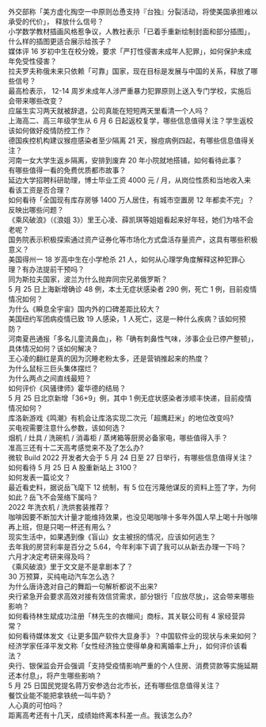 外交部称「美方虚化掏空一中原则怂恿支持『台独』分裂活动，将使美国承担难以承受的代价」， 释放什么信号？  
小学数学教材插画风格惹争议，人教社表示「已着手重新绘制封面和部分插图」，什么样的插图更适合展示给孩子？  
媒体评 16 岁初中生在校分娩，要求「严打性侵害未成年人犯罪」，如何保护未成年免受性侵害？  
拉夫罗夫称俄未来只依赖「可靠」国家，现在目标是发展与中国的关系，释放了哪些信号？  
最高检表示， 12-14 周岁未成年人涉严重暴力犯罪原则上送入专门学校，实施后会带来哪些改变？  
应届生实习两天就被辞退，公司真能在短短两天里看清一个人吗？  
上海高二、高三年级学生从 6 月 6 日起返校复学，哪些信息值得关注？学生返校该如何做好疫情防控工作？  
德国疾控机构建议猴痘感染者至少隔离 21 天，猴痘病例四起，有哪些信息值得关注？  
河南一女大学生返乡隔离，安排到废弃 20 年小院就地搭铺，如何看待此事？  
有哪些值得一看的免费优质都市故事？  
延边大学招聘科研助理，博士毕业工资 4000 元 / 月，从岗位性质和当地收入来看该工资是否合理？  
如何看待「全国现有库存房够 1400 万人居住，有城市空置房 12 年都卖不完」？反映出哪些问题？  
《乘风破浪》（《浪姐 3》）里王心凌、薛凯琪等姐姐看起来好年轻，她们为啥不会老呢？  
国务院表示积极探索通过资产证券化等市场化方式盘活存量资产，这具有哪些积极意义？  
美国得州一 18 岁高中生在小学枪杀 21 人，如何从心理学角度解释这种犯罪心理？有办法提前干预吗？  
同为斯拉夫国家，波兰为什么抛弃同宗兄弟俄罗斯？  
5 月 25 日上海新增确诊 48 例，本土无症状感染者 290 例，死亡 1 例，目前疫情情况如何？  
为什么《瞬息全宇宙》国内外的口碑差距比较大？  
美国纽约军团病疫情已致 19 人感染，1 人死亡，这是一种什么疾病？该如何预防？  
河南夏邑通报「多名儿童流鼻血」，称「确有刺鼻性气味，涉事企业已停产整顿」，具体情况如何？该如何解决？  
王心凌的翻红是真的因为沉睡老粉太多，还是营销推起来的热度？  
为什么鼠标三巨头集体摆烂？  
为什么两点之间直线最短？  
如何评价《风骚律师》霍华德的结局？  
5 月 25 日北京新增「36+9」例，其中 1 例无症状感染者涉顺丰快递，目前疫情情况如何？  
库洛新游戏《鸣潮》有机会让库洛实现二次元「超鹰赶米」的地位改变吗?  
买电视需要注意什么参数，该如何选？  
烟机 / 灶具 / 洗碗机 / 消毒柜 / 蒸烤箱等厨房必备家电，哪些值得入手？  
准高三还有十二天高考感觉来不及了怎么办?  
微软 Build 2022 开发者大会于 5 月 24 日至 27 日举行，有哪些信息值得关注？  
如何看待 5 月 25 日 A 股重新站上 3100？  
如何发表一篇论文？  
最近看史料，据说岳飞麾下 12 统制，有 5 位在污蔑他谋反的资料上签了字，为何如此？岳飞不会笼络下属吗？  
2022 年洗衣机 / 洗烘套装推荐？  
咖啡因要不断加大计量才能维持效果，也没见喝咖啡十多年外国人早上喝十升咖啡再上班，但是只喝一杯还有用么？  
现实生活中，如果遇到像《盲山》女主被拐的情况，应该如何逃生？  
去年我的房贷利率是百分之 5.64，今年利率下调了我可以从新去办理一下吗？  
六月才决定考研来得及吗？  
《乘风破浪》里于文文是不是拿剧本了？  
30 万预算，买纯电动汽车怎么选？  
为什么唐诗逸对自己的舞蹈一句解析都说不出来?  
央行紧急开会要求高效对接有效信贷需求，部分银行「应放尽放」，这会带来哪些影响？  
如何看待林生斌成功注册「林先生的衣帽间」商标，其关联公司有 4 家经营异常？  
如何看待媒体发文《让更多国产软件大显身手》？中国软件业的现状与未来如何？  
经济学家任泽平发文称「女性经济独立使得单身和离婚率上升」，如何评价该看法？  
央行、银保监会开会强调「支持受疫情影响严重的个人住房、消费贷款等实施延期还本付息」，将产生哪些影响？  
5 月 25 日国民党提名蒋万安参选台北市长，还有哪些信息值得关注？  
餐饮业能不能把拿铁统一叫牛奶？  
人心真的可怕吗？  
距离高考还有十几天，成绩始终离本科差一点。我该怎么办?  
